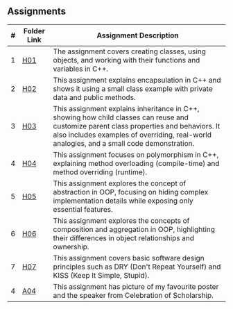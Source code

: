 ## Assignments

|  #  | Folder Link | Assignment Description |
| :-: | ----------- | ---------------------- |
|  1  | [H01](https://github.com/sharadhakc/2143-Object-Oriented-Programming/tree/main/Assignments/H01)      | The assignment covers creating classes, using objects, and working with their functions and variables in C++.          |
|  2  | [H02](https://github.com/sharadhakc/2143-Object-Oriented-Programming/tree/main/Assignments/H02)      | This assignment explains encapsulation in C++ and shows it using a small class example with private data and public methods.        |
|  3  | [H03](https://github.com/sharadhakc/2143-Object-Oriented-Programming/tree/main/Assignments/H03)      | This assignment explains inheritance in C++, showing how child classes can reuse and customize parent class properties and behaviors. It also includes examples of overriding, real-world analogies, and a small code demonstration.      |
|  4  | [H04](https://github.com/sharadhakc/2143-Object-Oriented-Programming/tree/main/Assignments/H04)      | This assignment focuses on polymorphism in C++, explaining method overloading (compile-time) and method overriding (runtime).       |
|  5  | [H05](https://github.com/sharadhakc/2143-Object-Oriented-Programming/tree/main/Assignments/H05)      |This assignment explores the concept of abstraction in OOP, focusing on hiding complex implementation details while exposing only essential features.       |
|  6  | [H06](https://github.com/sharadhakc/2143-Object-Oriented-Programming/tree/main/Assignments/H06)      | This assignment explores the concepts of composition and aggregation in OOP, highlighting their differences in object relationships and ownership.     |
|  7  | [H07](https://github.com/sharadhakc/2143-Object-Oriented-Programming/tree/main/Assignments/H07)      | This assignment covers basic software design principles such as DRY (Don't Repeat Yourself) and KISS (Keep It Simple, Stupid).      |
|  4  | [A04](https://github.com/sharadhakc/2143-Object-Oriented-Programming/tree/main/Assignments/A04)      | This assignment has picture of my favourite poster and the speaker from Celebration of Scholarship.       |

